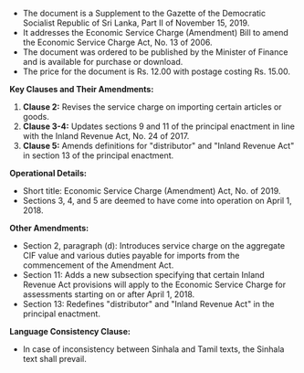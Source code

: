 - The document is a Supplement to the Gazette of the Democratic Socialist Republic of Sri Lanka, Part II of November 15, 2019.
- It addresses the Economic Service Charge (Amendment) Bill to amend the Economic Service Charge Act, No. 13 of 2006.
- The document was ordered to be published by the Minister of Finance and is available for purchase or download.
- The price for the document is Rs. 12.00 with postage costing Rs. 15.00.

**Key Clauses and Their Amendments:**
1. **Clause 2:** Revises the service charge on importing certain articles or goods.
2. **Clause 3-4:** Updates sections 9 and 11 of the principal enactment in line with the Inland Revenue Act, No. 24 of 2017.
3. **Clause 5:** Amends definitions for "distributor" and "Inland Revenue Act" in section 13 of the principal enactment.

**Operational Details:**
- Short title: Economic Service Charge (Amendment) Act, No. of 2019.
- Sections 3, 4, and 5 are deemed to have come into operation on April 1, 2018.

**Other Amendments:**
- Section 2, paragraph (d): Introduces service charge on the aggregate CIF value and various duties payable for imports from the commencement of the Amendment Act.
- Section 11: Adds a new subsection specifying that certain Inland Revenue Act provisions will apply to the Economic Service Charge for assessments starting on or after April 1, 2018.
- Section 13: Redefines "distributor" and "Inland Revenue Act" in the principal enactment. 

**Language Consistency Clause:**
- In case of inconsistency between Sinhala and Tamil texts, the Sinhala text shall prevail.
